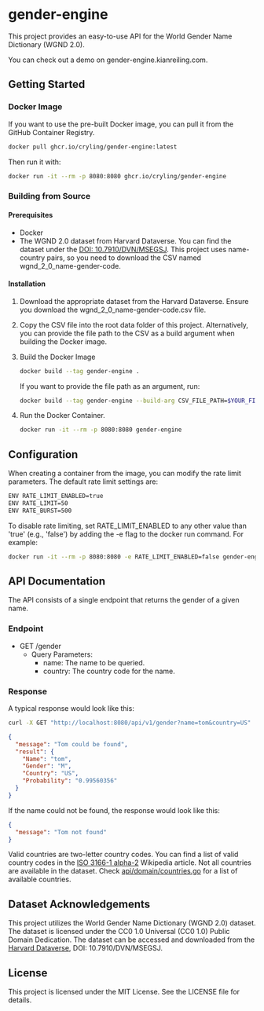 # gender-engine

This project provides an easy-to-use API for the World Gender Name Dictionary (WGND 2.0).

You can check out a demo on gender-engine.kianreiling.com.

## Getting Started

### Docker Image

If you want to use the pre-built Docker image, you can pull it from the GitHub Container Registry.

```sh
docker pull ghcr.io/cryling/gender-engine:latest
```

Then run it with:

```sh
docker run -it --rm -p 8080:8080 ghcr.io/cryling/gender-engine
```

### Building from Source

#### Prerequisites

- Docker
- The WGND 2.0 dataset from Harvard Dataverse. You can find the dataset under the [DOI: 10.7910/DVN/MSEGSJ](https://dataverse.harvard.edu/dataset.xhtml?persistentId=doi:10.7910/DVN/MSEGSJ). This project uses name-country pairs, so you need to download the CSV named wgnd_2_0_name-gender-code.

#### Installation

1. Download the appropriate dataset from the Harvard Dataverse. Ensure you download the wgnd_2_0_name-gender-code.csv file.

2. Copy the CSV file into the root data folder of this project. Alternatively, you can provide the file path to the CSV as a build argument when building the Docker image.

3. Build the Docker Image

   ```sh
   docker build --tag gender-engine .
   ```

   If you want to provide the file path as an argument, run:

   ```sh
   docker build --tag gender-engine --build-arg CSV_FILE_PATH=$YOUR_FILE_PATH .
   ```

4. Run the Docker Container.

   ```sh
   docker run -it --rm -p 8080:8080 gender-engine
   ```

## Configuration

When creating a container from the image, you can modify the rate limit parameters. The default rate limit settings are:

```sh
ENV RATE_LIMIT_ENABLED=true
ENV RATE_LIMIT=50
ENV RATE_BURST=500
```

To disable rate limiting, set RATE_LIMIT_ENABLED to any other value than 'true' (e.g., 'false') by adding the -e flag to the docker run command. For example:

```sh
docker run -it --rm -p 8080:8080 -e RATE_LIMIT_ENABLED=false gender-engine
```

## API Documentation

The API consists of a single endpoint that returns the gender of a given name.

### Endpoint

- GET /gender
  - Query Parameters:
    - name: The name to be queried.
    - country: The country code for the name.

### Response

A typical response would look like this:

```sh
curl -X GET "http://localhost:8080/api/v1/gender?name=tom&country=US"
```

```json
{
  "message": "Tom could be found",
  "result": {
    "Name": "tom",
    "Gender": "M",
    "Country": "US",
    "Probability": "0.99560356"
  }
}
```

If the name could not be found, the response would look like this:

```json
{
  "message": "Tom not found"
}
```

Valid countries are two-letter country codes. You can find a list of valid country codes in the [ISO 3166-1 alpha-2](https://en.wikipedia.org/wiki/ISO_3166-1_alpha-2) Wikipedia article. Not all countries are available in the dataset. Check [api/domain/countries.go](https://github.com/cryling/gender-engine/blob/main/api/domain/countries.go) for a list of available countries.

## Dataset Acknowledgements

This project utilizes the World Gender Name Dictionary (WGND 2.0) dataset. The dataset is licensed under the CC0 1.0 Universal (CC0 1.0) Public Domain Dedication. The dataset can be accessed and downloaded from the [Harvard Dataverse](https://dataverse.harvard.edu), DOI: 10.7910/DVN/MSEGSJ.

## License

This project is licensed under the MIT License. See the LICENSE file for details.
